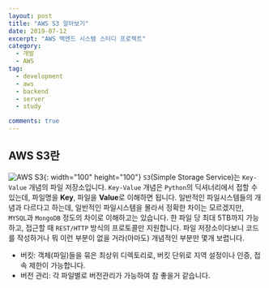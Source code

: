 ```yaml
---
layout: post
title: "AWS S3 알아보기"
date: 2019-07-12
excerpt: "AWS 백엔드 시스템 스터디 프로젝트"
category:
  - 개발
  - AWS
tag:
  - development
  - aws
  - backend
  - server
  - study

comments: true
---
```


## AWS S3란

![AWS S3](https://braze-marketing-assets.s3.amazonaws.com/img/images/partner_logos/amazon-s3.png){: width="100" height="100"}
`S3`(Simple Storage Service)는 `Key-Value` 개념의 파일 저장소입니다.
`Key-Value` 개념은 `Python`의 딕셔너리에서 접할 수 있는데, 파일명을 **Key**, 파일을 **Value**로 이해하면 됩니다.
일반적인 파일시스템들의 개념과 다르다고 하는데, 일반적인 파일시스템을 몰라서 정확한 차이는 모르겠지만, `MYSQL`과 `MongoDB` 정도의 차이로 이해하고는 있습니다.
한 파일 당 최대 5TB까지 가능하고, 접근할 때 `REST/HTTP` 방식의 프로토콜만 지원합니다.
파일 저장소이다보니 코드를 작성하거나 뭐 이런 부분이 없을 거라(아마도) 개념적인 부분만 몇개 보렵니다.

- 버킷: 객체(파일)들을 묶은 최상위 디렉토리로, 버킷 단위로 지역 설정이나 인증, 접속 제한이 가능합니다.
- 버전 관리: 각 파일별로 버전관리가 가능하여 참 좋을거 같습니다.
